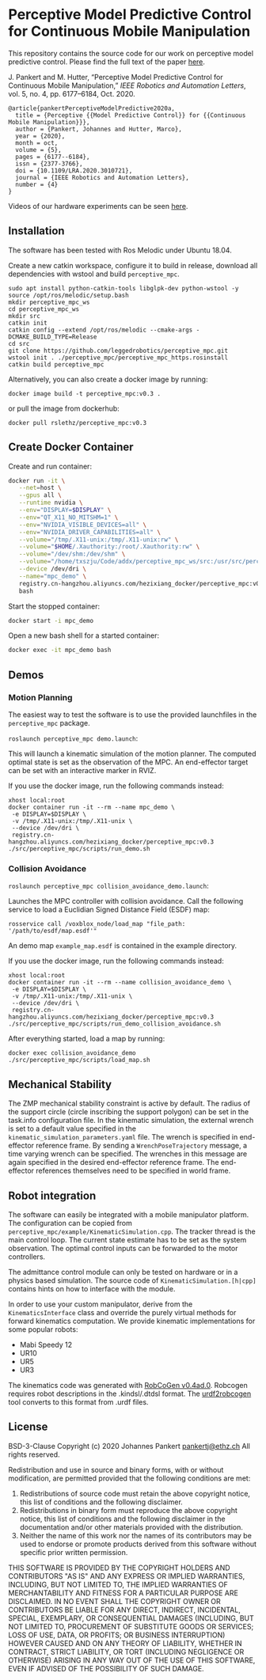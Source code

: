 # Perceptive Model Predictive Control for Continuous Mobile Manipulation

This repository contains the source code for our work on perceptive model predictive control.
Please find the full text of the paper [here](https://www.research-collection.ethz.ch/handle/20.500.11850/426821).

J. Pankert and M. Hutter, “Perceptive Model Predictive Control for Continuous Mobile Manipulation,” *IEEE Robotics and Automation Letters*, vol. 5, no. 4, pp. 6177–6184, Oct. 2020.

```
@article{pankertPerceptiveModelPredictive2020a,
  title = {Perceptive {{Model Predictive Control}} for {{Continuous Mobile Manipulation}}},
  author = {Pankert, Johannes and Hutter, Marco},
  year = {2020},
  month = oct,
  volume = {5},
  pages = {6177--6184},
  issn = {2377-3766},
  doi = {10.1109/LRA.2020.3010721},
  journal = {IEEE Robotics and Automation Letters},
  number = {4}
}
```

Videos of our hardware experiments can be seen [here](https://youtu.be/cTXytsWyFxE).

## Installation

The software has been tested with Ros Melodic under Ubuntu 18.04.

Create a new catkin workspace, configure it to build in release, download all dependencies with wstool and build ``perceptive_mpc``.
```
sudo apt install python-catkin-tools libglpk-dev python-wstool -y
source /opt/ros/melodic/setup.bash
mkdir perceptive_mpc_ws
cd perceptive_mpc_ws
mkdir src
catkin init
catkin config --extend /opt/ros/melodic --cmake-args -DCMAKE_BUILD_TYPE=Release
cd src
git clone https://github.com/leggedrobotics/perceptive_mpc.git
wstool init . ./perceptive_mpc/perceptive_mpc_https.rosinstall
catkin build perceptive_mpc
```

Alternatively, you can also create a docker image by running:
```
docker image build -t perceptive_mpc:v0.3 .
```
or pull the image from dockerhub:
```
docker pull rslethz/perceptive_mpc:v0.3
```

## Create Docker Container

Create and run container:
```bash
docker run -it \
   --net=host \
   --gpus all \
   --runtime nvidia \
   --env="DISPLAY=$DISPLAY" \
   --env="QT_X11_NO_MITSHM=1" \
   --env="NVIDIA_VISIBLE_DEVICES=all" \
   --env="NVIDIA_DRIVER_CAPABILITIES=all" \
   --volume="/tmp/.X11-unix:/tmp/.X11-unix:rw" \
   --volume="$HOME/.Xauthority:/root/.Xauthority:rw" \
   --volume="/dev/shm:/dev/shm" \
   --volume="/home/txszju/Code/addx/perceptive_mpc_ws/src:/usr/src/perceptive_mpc_ws/src" \
   --device /dev/dri \
   --name="mpc_demo" \
   registry.cn-hangzhou.aliyuncs.com/hezixiang_docker/perceptive_mpc:v0.3 \
   bash
```

Start the stopped container:
```bash
docker start -i mpc_demo
```

Open a new bash shell for a started container:
```bash
docker exec -it mpc_demo bash
```

## Demos

### Motion Planning
The easiest way to test the software is to use the provided launchfiles in the ```perceptive_mpc``` package.


```roslaunch perceptive_mpc demo.launch```:

This will launch a kinematic simulation of the motion planner. The computed optimal state is set as the observation of the MPC. An end-effector target can be set with an interactive marker in RVIZ.

If you use the docker image, run the following commands instead:
```
xhost local:root
docker container run -it --rm --name mpc_demo \
 -e DISPLAY=$DISPLAY \
 -v /tmp/.X11-unix:/tmp/.X11-unix \
 --device /dev/dri \
 registry.cn-hangzhou.aliyuncs.com/hezixiang_docker/perceptive_mpc:v0.3 ./src/perceptive_mpc/scripts/run_demo.sh
```

### Collision Avoidance

```roslaunch perceptive_mpc collision_avoidance_demo.launch```:

Launches the MPC controller with collision avoidance. Call the following service to load a Euclidian Signed Distance Field (ESDF) map:

```rosservice call /voxblox_node/load_map "file_path: '/path/to/esdf/map.esdf'"```

An demo map ```example_map.esdf``` is contained in the example directory.

If you use the docker image, run the following commands instead:
```
xhost local:root
docker container run -it --rm --name collision_avoidance_demo \
 -e DISPLAY=$DISPLAY \
 -v /tmp/.X11-unix:/tmp/.X11-unix \
 --device /dev/dri \
 registry.cn-hangzhou.aliyuncs.com/hezixiang_docker/perceptive_mpc:v0.3 ./src/perceptive_mpc/scripts/run_demo_collision_avoidance.sh
```
After everything started, load a map by running:
```
docker exec collision_avoidance_demo ./src/perceptive_mpc/scripts/load_map.sh
```
## Mechanical Stability
The ZMP mechanical stability constraint is active by default.
The radius of the support circle (circle inscribing the support polygon) can be set in the task.info configuration file.
In the kinematic simulation, the external wrench is set to a default value specified in the `kinematic_simulation_parameters.yaml` file. The wrench is specified in end-effector reference frame.
By sending a `WrenchPoseTrajectory` message, a time varying wrench can be specified. The wrenches in this message are again specified in the desired end-effector reference frame. The end-effector references themselves need to be specified in world frame.
## Robot integration
The software can easily be integrated with a mobile manipulator platform. The configuration can be copied from ```perceptive_mpc/example/KinematicSimulation.cpp```. The tracker thread is the main control loop. The current state estimate has to be set as the system observation. The optimal control inputs can be forwarded to the motor controllers.

The admittance control module can only be tested on hardware or in a physics based simulation. The source code of ```KinematicSimulation.[h|cpp]``` contains hints on how to interface with the module.

In order to use your custom manipulator, derive from the ```KinematicsInterface``` class and override the purely virtual methods for forward kinematics computation. We provide kinematic implementations for some popular robots:
* Mabi Speedy 12
* UR10
* UR5
* UR3

The kinematics code was generated with [RobCoGen v0.4ad.0](https://robcogenteam.bitbucket.io/index.html).
Robcogen requires robot descriptions in the .kindsl/.dtdsl format. The [urdf2robcogen](https://github.com/leggedrobotics/urdf2robcogen/tree/v1.0) tool converts to this format from .urdf files.

## License
BSD-3-Clause
Copyright (c) 2020 Johannes Pankert <pankertj@ethz.ch>
All rights reserved.

Redistribution and use in source and binary forms, with or without
modification, are permitted provided that the following conditions are met:

1. Redistributions of source code must retain the above copyright notice,
   this list of conditions and the following disclaimer.
2. Redistributions in binary form must reproduce the above copyright
   notice, this list of conditions and the following disclaimer in the
   documentation and/or other materials provided with the distribution.
3. Neither the name of this work nor the names of its
   contributors may be used to endorse or promote products derived from
   this software without specific prior written permission.

THIS SOFTWARE IS PROVIDED BY THE COPYRIGHT HOLDERS AND CONTRIBUTORS "AS IS"
AND ANY EXPRESS OR IMPLIED WARRANTIES, INCLUDING, BUT NOT LIMITED TO, THE
IMPLIED WARRANTIES OF MERCHANTABILITY AND FITNESS FOR A PARTICULAR PURPOSE
ARE DISCLAIMED. IN NO EVENT SHALL THE COPYRIGHT OWNER OR CONTRIBUTORS BE
LIABLE FOR ANY DIRECT, INDIRECT, INCIDENTAL, SPECIAL, EXEMPLARY, OR
CONSEQUENTIAL DAMAGES (INCLUDING, BUT NOT LIMITED TO, PROCUREMENT OF
SUBSTITUTE GOODS OR SERVICES; LOSS OF USE, DATA, OR PROFITS; OR BUSINESS
INTERRUPTION) HOWEVER CAUSED AND ON ANY THEORY OF LIABILITY, WHETHER IN
CONTRACT, STRICT LIABILITY, OR TORT (INCLUDING NEGLIGENCE OR OTHERWISE)
ARISING IN ANY WAY OUT OF THE USE OF THIS SOFTWARE, EVEN IF ADVISED OF THE
POSSIBILITY OF SUCH DAMAGE.
